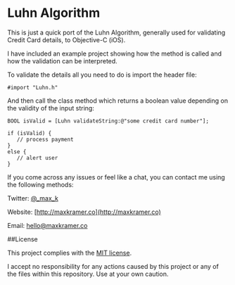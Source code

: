 Luhn Algorithm
==============

This is just a quick port of the Luhn Algorithm, generally used for validating Credit Card details, to Objective-C (iOS).

I have included an example project showing how the method is called and how the validation can be interpreted.

To validate the details all you need to do is import the header file:

    #import "Luhn.h"
    
And then call the class method which returns a boolean value depending on the validity of the input string:

    BOOL isValid = [Luhn validateString:@"some credit card number"];
    
    if (isValid) {
       // process payment   
    }
    else {
       // alert user
    }

If you come across any issues or feel like a chat, you can contact me using the following methods:

Twitter: [@_max_k](http://twitter.com/_max_k)

Website: [http://maxkramer.co](http://maxkramer.co)

Email: [hello@maxkramer.co](mailto:hello@maxkramer.co)

##License

This project complies with the [MIT license](https://github.com/MaxKramer/LuhnAlgorithm/blob/master/LICENSE).

I accept no responsibility for any actions caused by this project or any of the files within this repository. Use at your own caution.
